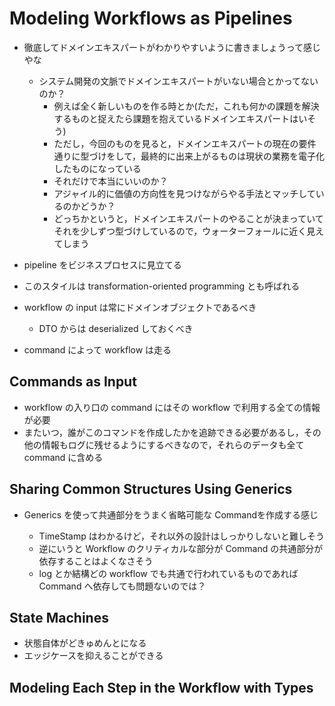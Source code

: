 # Modeling Workflows as Pipelines

- 徹底してドメインエキスパートがわかりやすいように書きましょうって感じやな

  - システム開発の文脈でドメインエキスパートがいない場合とかってないのか？
    - 例えば全く新しいものを作る時とか(ただ，これも何かの課題を解決するものと捉えたら課題を抱えているドメインエキスパートはいそう)
    - ただし，今回のものを見ると，ドメインエキスパートの現在の要件通りに型づけをして，最終的に出来上がるものは現状の業務を電子化したものになっている
    - それだけで本当にいいのか？
    - アジャイル的に価値の方向性を見つけながらやる手法とマッチしているのかどうか？
    - どっちかというと，ドメインエキスパートのやることが決まっていてそれを少しずつ型づけしているので，ウォーターフォールに近く見えてしまう

- pipeline をビジネスプロセスに見立てる
- このスタイルは transformation-oriented programming とも呼ばれる
- workflow の input は常にドメインオブジェクトであるべき
  - DTO からは deserialized しておくべき
- command によって workflow は走る

## Commands as Input

- workflow の入り口の command にはその workflow で利用する全ての情報が必要
- またいつ，誰がこのコマンドを作成したかを追跡できる必要があるし，その他の情報もログに残せるようにするべきなので，それらのデータも全て command に含める

## Sharing Common Structures Using Generics

- Generics を使って共通部分をうまく省略可能な Command<T>を作成する感じ
  - TimeStamp はわかるけど，それ以外の設計はしっかりしないと難しそう
  - 逆にいうと Workflow のクリティカルな部分が Command の共通部分が依存することはよくなさそう
  - log とか結構どの workflow でも共通で行われているものであれば Command へ依存しても問題ないのでは？

## State Machines

- 状態自体がどきゅめんとになる
- エッジケースを抑えることができる

## Modeling Each Step in the Workflow with Types
